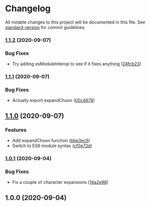 # Changelog

All notable changes to this project will be documented in this file. See [standard-version](https://github.com/conventional-changelog/standard-version) for commit guidelines.

### [1.1.2](https://github.com/birchill/normal-jp/compare/v1.1.1...v1.1.2) (2020-09-07)


### Bug Fixes

* Try adding esModuleInterop to see if it fixes anything ([24fcb23](https://github.com/birchill/normal-jp/commit/24fcb23f76266cf410d829fda83d5f753a5ecf1b))

### [1.1.1](https://github.com/birchill/normal-jp/compare/v1.1.0...v1.1.1) (2020-09-07)


### Bug Fixes

* Actually export expandChoon ([00c4678](https://github.com/birchill/normal-jp/commit/00c4678cacf6b6f0934745c80f29fd5aaf95989e))

## [1.1.0](https://github.com/birchill/normal-jp/compare/v1.0.1...v1.1.0) (2020-09-07)


### Features

* Add expandChoon function ([bbe3ec5](https://github.com/birchill/normal-jp/commit/bbe3ec545c85076d0082d62b89f78c032678f52b))
* Switch to ES6 module syntax ([cf0e72d](https://github.com/birchill/normal-jp/commit/cf0e72d5c26933d7d88a13d4ab99e607df092b50))

### [1.0.1](https://github.com/birchill/normal-jp/compare/v1.0.0...v1.0.1) (2020-09-04)


### Bug Fixes

* Fix a couple of character expansions ([14a2e98](https://github.com/birchill/normal-jp/commit/14a2e9883b9061e57cd27b831883a9913bc8fc82))

## 1.0.0 (2020-09-04)
